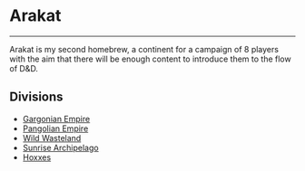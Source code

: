 # Arakat
* * *

Arakat is my second homebrew, a continent for a campaign of 8 players with the aim that there will be enough content to introduce them to the flow of D&D.

## Divisions

* [Gargonian Empire](./gargonian/index.html)
* [Pangolian Empire](./pangolian.html)
* [Wild Wasteland](./wasteland.html)
* [Sunrise Archipelago](./sunrise.html)
* [Hoxxes](./hoxxes.html)

